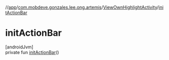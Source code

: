 //[app](../../../index.md)/[com.mobdeve.gonzales.lee.ong.artemis](../index.md)/[ViewOwnHighlightActivity](index.md)/[initActionBar](init-action-bar.md)

# initActionBar

[androidJvm]\
private fun [initActionBar](init-action-bar.md)()

